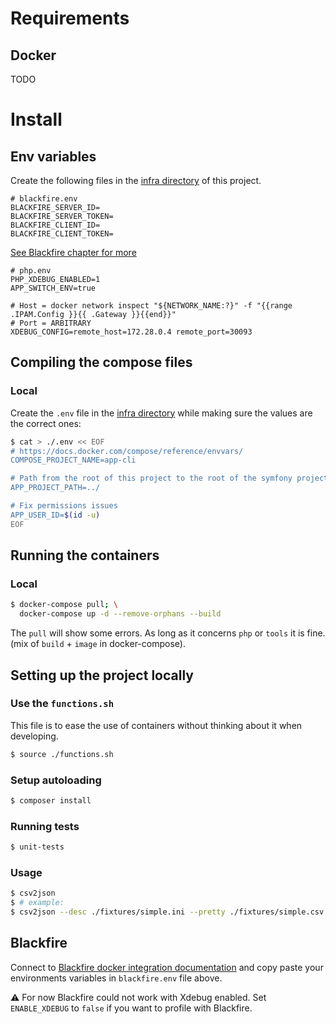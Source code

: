 # Requirements
## Docker

TODO

# Install
## Env variables
Create the following files in the [infra directory](./infra) of this project.

```dotenv
# blackfire.env
BLACKFIRE_SERVER_ID=
BLACKFIRE_SERVER_TOKEN=
BLACKFIRE_CLIENT_ID=
BLACKFIRE_CLIENT_TOKEN=
```
[See Blackfire chapter for more](#blackfire)

```dotenv
# php.env
PHP_XDEBUG_ENABLED=1
APP_SWITCH_ENV=true

# Host = docker network inspect "${NETWORK_NAME:?}" -f "{{range .IPAM.Config }}{{ .Gateway }}{{end}}"
# Port = ARBITRARY
XDEBUG_CONFIG=remote_host=172.28.0.4 remote_port=30093
```

## Compiling the compose files
### Local
Create the `.env` file in the [infra directory](./infra) while making sure the values are the correct ones:

```bash
$ cat > ./.env << EOF
# https://docs.docker.com/compose/reference/envvars/
COMPOSE_PROJECT_NAME=app-cli

# Path from the root of this project to the root of the symfony project
APP_PROJECT_PATH=../

# Fix permissions issues
APP_USER_ID=$(id -u)
EOF
```

## Running the containers
### Local
```bash
$ docker-compose pull; \
  docker-compose up -d --remove-orphans --build
```

The `pull` will show some errors. As long as it concerns `php` or `tools` it is fine. (mix of `build` + `image` in docker-compose).

## Setting up the project locally
### Use the `functions.sh`
This file is to ease the use of containers without thinking about it when developing.

```bash
$ source ./functions.sh
```

### Setup autoloading
```bash
$ composer install
```

### Running tests
```bash
$ unit-tests
```

### Usage
```bash
$ csv2json
$ # example:
$ csv2json --desc ./fixtures/simple.ini --pretty ./fixtures/simple.csv
```

## Blackfire
Connect to [Blackfire docker integration documentation](https://blackfire.io/docs/integrations/docker/index) and copy paste your environments variables in `blackfire.env` file above.

:warning: For now Blackfire could not work with Xdebug enabled. Set `ENABLE_XDEBUG` to `false` if you want to profile with Blackfire.
